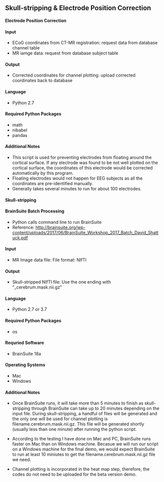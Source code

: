 ## Skull-stripping & Electrode Position Correction

#### Electrode Position Correction

#### Input
- ECoG coordinates from CT-MR registration: request data from database channel table
- MR iamge data: request from database subject table

#### Output
- Corrected coordinates for channel plotting: upload corrected coordinates back to database

#### Language 
- Python 2.7

#### Required Python Packages
- math
- nibabel
- pandas

#### Additional Notes
- This script is used for preventing electrodes from floating around the cortical surface. If any electrode was found to be not well plotted on the cortical surface, the coordinates of this electrode would be corrected automatically by this program.
- Floating electrodes would not happen for EEG subjects as all the coordinates are pre-identified manually.
- Generally takes several minutes to run for about 100 electrodes.

#### Skull-stripping

#### BrainSuite Batch Processing
- Python calls command line to run BrainSuite 
- Reference: http://brainsuite.org/wp-content/uploads/2017/06/BrainSuite_Workshop_2017_Batch_David_Shattuck.pdf

#### Input
- MR Image data file: File format: NIfTI 
  
#### Output
- Skull-stripped NIfTI file: Use the one ending with "_cerebrum.mask.nii.gz" 

#### Language
- Python 2.7 or 3.7

#### Required Python Packages
- os

#### Requried Software
- BrainSuite 18a

#### Operating Systems
- Mac
- Windows

#### Additional Notes

- Once BrainSuite runs, it will take more than 5 minutes to finish as skull-stripping through BrainSuite can take up to 20 minutes depending on the input file. During skull-stripping, a handful of files will be generated and the only one will be used for channel plotting is filename.cerebrum.mask.nii.gz. This file will be generated shortly (usually less than one minute) after running the python script. 

- According to the testing I have done on Mac and PC, BrainSuite runs faster on Mac than on Windows machine. Becasue we will run our script on a Windows machine for the final demo, we would expect BrainSuite to run at least 10 miniutes to get the filename.cerebrum.mask.nii.gz file we need.

- Channel plotting is incorporated in the heat map step, therefore, the codes do not need to be uploaded for the beta version demo.
